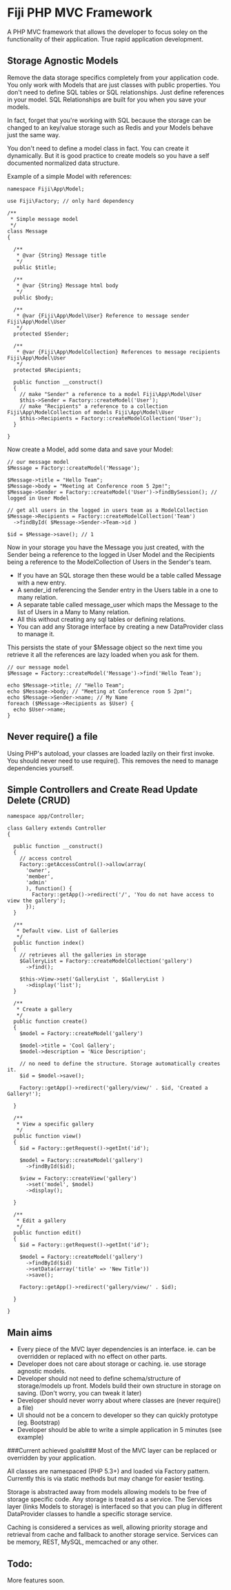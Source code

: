Fiji PHP MVC Framework
======================

A PHP MVC framework that allows the developer to focus soley on the functionality of their application. True rapid application development. 

Storage Agnostic Models
-----------------------

Remove the data storage specifics completely from your application code. 
You only work with Models that are just classes with public properties.
You don't need to define SQL tables or SQL relationships. Just define references in your model. 
SQL Relationships are built for you when you save your models. 

In fact, forget that you're working with SQL because the storage can be changed to an key/value storage such as Redis and your Models behave just the same way. 

You don't need to define a model class in fact. You can create it dynamically. But it is good practice to create models so you have a self documented normalized data structure. 

Example of a simple Model with references:

```
namespace Fiji\App\Model;

use Fiji\Factory; // only hard dependency

/**
 * Simple message model
 */
class Message
{

  /**
   * @var {String} Message title
   */
  public $title;
  
  /**
   * @var {String} Message html body
   */
  public $body;
  
  /**
   * @var {Fiji\App\Model\User} Reference to message sender Fiji\App\Model\User
   */
  protected $Sender;
  
  /**
   * @var {Fiji\App\ModelCollection} References to message recipients Fiji\App\Model\User
   */
  protected $Recipients;
  
  public function __construct()
  {
    // make "Sender" a reference to a model Fiji\App\Model\User
    $this->Sender = Factory::createModel('User');
    // make "Recipients" a reference to a collection Fiji\App\ModelCollection of models Fiji\App\Model\User
    $this->Recipients = Factory::createModelCollection('User');
  }
  
}
```

Now create a Model, add some data and save your Model: 

```
// our message model
$Message = Factory::createModel('Message');

$Message->title = "Hello Team";
$Message->body = "Meeting at Conference room 5 2pm!";
$Message->Sender = Factory::createModel('User')->findBySession(); // logged in User Model

// get all users in the logged in users team as a ModelCollection
$Message->Recipients = Factory::createModelCollection('Team')
  ->findById( $Message->Sender->Team->id )
  
$id = $Message->save(); // 1
```

Now in your storage you have the Message you just created, with the Sender being a reference to the logged in User Model and the Recipients being a reference to the ModelCollection of Users in the Sender's team. 

* If you have an SQL storage then these would be a table called Message with a new entry. 
* A sender_id referencing the Sender entry in the Users table in a one to many relation. 
* A separate table called message_user which maps the Message to the list of Users in a Many to Many relation. 
* All this without creating any sql tables or defining relations.
* You can add any Storage interface by creating a new DataProvider class to manage it. 

This persists the state of your $Message object so the next time you retrieve it all the references are lazy loaded when you ask for them. 

```
// our message model
$Message = Factory::createModel('Message')->find('Hello Team');

echo $Message->title; // "Hello Team";
echo $Message->body; // "Meeting at Conference room 5 2pm!";
echo $Message->Sender->name; // My Name
foreach ($Message->Recipients as $User) {
  echo $User->name; 
}
```

Never require() a file
----------------------

Using PHP's autoload, your classes are loaded lazily on their first invoke. You should never need to use require(). 
This removes the need to manage dependencies yourself.

Simple Controllers and Create Read Update Delete (CRUD)
-------------------------------------------------------

```
namespace app/Controller;

class Gallery extends Controller
{

  public function __construct()
  {
    // access control
    Factory::getAccessControl()->allow(array(
      'owner',
      'member',
      'admin'
      ), function() {
        Factory::getApp()->redirect('/', 'You do not have access to view the gallery');
      });
  }
  
  /**
   * Default view. List of Galleries
   */
  public function index()
  {
    // retrieves all the galleries in storage
    $GalleryList = Factory::createModelCollection('gallery')
      ->find();

    $this->View->set('GalleryList ', $GalleryList )      
      ->display('list');
  }

  /**
   * Create a gallery
   */
  public function create()
  {
    $model = Factory::createModel('gallery')

    $model->title = 'Cool Gallery';
    $model->description = 'Nice Description';

    // no need to define the structure. Storage automatically creates it. 
    $id = $model->save();

    Factory::getApp()->redirect('gallery/view/' . $id, 'Created a Gallery!');

  }

  /**
   * View a specific gallery
   */
  public function view()
  {
    $id = Factory::getRequest()->getInt('id');

    $model = Factory::createModel('gallery')
      ->findById($id);
    
    $view = Factory::createView('gallery')
      ->set('model', $model)
      ->display();

  }

  /**
   * Edit a gallery
   */
  public function edit()
  { 
    $id = Factory::getRequest()->getInt('id');

    $model = Factory::createModel('gallery')
      ->findById($id)
      ->setData(array('title' => 'New Title'))
      ->save();

    Factory::getApp()->redirect('gallery/view/' . $id);

  }

}

```


Main aims
---------

* Every piece of the MVC layer dependencies is an interface. ie. can be overridden or replaced with no effect on other parts.
* Developer does not care about storage or caching. ie. use storage agnostic models.
* Developer should not need to define schema/structure of storage/models up front. Models build their own structure in storage on saving. (Don't worry, you can tweak it later)
* Developer should never worry about where classes are (never require() a file)
* UI should not be a concern to developer so they can quickly prototype (eg. Bootstrap)
* Developer should be able to write a simple application in 5 minutes (see example)

###Current achieved goals###
Most of the MVC layer can be replaced or overridden by your application.

All classes are namespaced (PHP 5.3+) and loaded via Factory pattern. Currently this is via static methods but may change for easier testing.

Storage is abstracted away from models allowing models to be free of storage specific code. Any storage is treated as a service. The Services layer (links Models to storage) is interfaced so that you can plug in different DataProvider classes to handle a specific storage service.

Caching is considered a services as well, allowing priority storage and retrieval from cache and fallback to another storage service. Services can be memory, REST, MySQL, memcached or any other.


Todo: 
----

More features soon.
